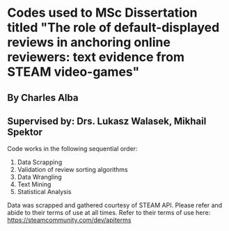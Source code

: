 # Codes used to MSc Dissertation titled "The role of default-displayed reviews in anchoring online reviewers: text evidence from STEAM video-games"

## By Charles Alba

## Supervised by: Drs. Lukasz Walasek, Mikhail Spektor

Code works in the following sequential order:

1. Data Scrapping
2. Validation of review sorting algorithms
3. Data Wrangling
4. Text Mining
5. Statistical Analysis


Data was scrapped and gathered courtesy of STEAM API. Please refer and abide to their terms of use at all times. Refer to their terms of use here: https://steamcommunity.com/dev/apiterms
